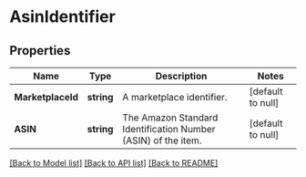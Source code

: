 # AsinIdentifier

## Properties
Name | Type | Description | Notes
------------ | ------------- | ------------- | -------------
**MarketplaceId** | **string** | A marketplace identifier. | [default to null]
**ASIN** | **string** | The Amazon Standard Identification Number (ASIN) of the item. | [default to null]

[[Back to Model list]](../README.md#documentation-for-models) [[Back to API list]](../README.md#documentation-for-api-endpoints) [[Back to README]](../README.md)

